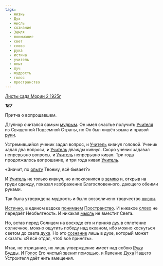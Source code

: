 ```yaml
---
tags:
  - жизнь
  - Дух
  - мысль
  - сознание
  - Земля
  - понимание
  - свет
  - слово
  - рука
  - истина
  - учитель
  - опыт
  - луч
  - мудрость
  - голос
  - пространство
---
```

[Листы сада Мории 2 1925г](https://127.0.0.1:4002/agni/1925)

___187___

Притча о вопрошавшем.   

Дгулнор считался самым [мудрым](../../../tags/#мудрость). Он имел счастье получить [Учителя](../../../tags/#учитель) из Священной Подземной Страны, но Он был лишён языка и правой [руки](../../../tags/#[рука](../../../tags/#рука)).   

Устремившийся ученик задал вопрос, и [Учитель](../../../tags/#учитель) кивнул головой. Ученик задал два вопроса, и [Учитель](../../../tags/#учитель) дважды кивнул. Скоро ученик задавал непрерывно вопросы, и [Учитель](../../../tags/#учитель) непрерывно кивал. Три года продолжалось вопрошание, и три года кивал [Учитель](../../../tags/#учитель).   

«Значит, по [опыту](../../../tags/#опыт) Твоему, всё бывает?»   

И [Учитель](../../../tags/#учитель) не только кивнул, но и поклонился в [землю](../../../tags/#Земля) и, открыв на груди одежду, показал изображение Благословенного, дающего обеими руками.   

Так была утверждена мудрость и было возвеличено творчество [жизни](../../../tags/#жизнь).   

[Истинно](../../../tags/#истина), в едином вздохе [понимаем](../../../tags/#понимание) [Пространство](../../../tags/#пространство). И никакое [слово](../../../tags/#слово) не передаёт Необъятность. И никакая [мысль](../../../tags/#мысль) не вместит Света.   

Но, встав перед Солнцем на восходе его и приняв [луч](../../../tags/#луч) в сплетение солнечное, можно ощутить победу над океаном, ибо можно коснуться светом до света [духа](../../../tags/#Дух). Но это [сознание](../../../tags/#сознание) лишь в духе, который может сказать: «Я всё отдал, чтоб всё принять».   

Итак, не отрицание, но лишь утверждение имеет над собою [Руку](../../../tags/#рука) Будды. И [Голос](../../../tags/#голос) Его чистый звенит помощью, и Явление [Духа](../../../tags/#Дух) Нашего Устроителя даёт нить вмещения.   

